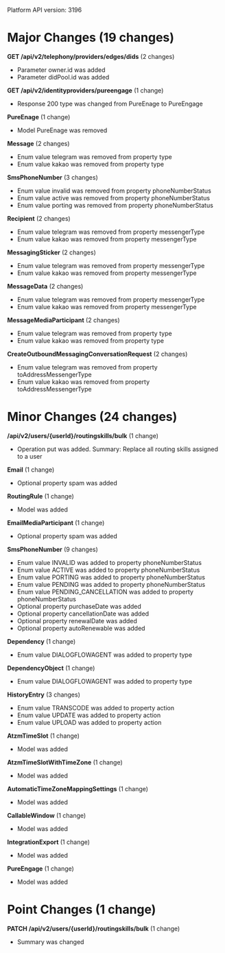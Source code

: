 Platform API version: 3196


# Major Changes (19 changes)

**GET /api/v2/telephony/providers/edges/dids** (2 changes)

* Parameter owner.id was added
* Parameter didPool.id was added

**GET /api/v2/identityproviders/pureengage** (1 change)

* Response 200 type was changed from PureEnage to PureEngage

**PureEnage** (1 change)

* Model PureEnage was removed

**Message** (2 changes)

* Enum value telegram was removed from property type
* Enum value kakao was removed from property type

**SmsPhoneNumber** (3 changes)

* Enum value invalid was removed from property phoneNumberStatus
* Enum value active was removed from property phoneNumberStatus
* Enum value porting was removed from property phoneNumberStatus

**Recipient** (2 changes)

* Enum value telegram was removed from property messengerType
* Enum value kakao was removed from property messengerType

**MessagingSticker** (2 changes)

* Enum value telegram was removed from property messengerType
* Enum value kakao was removed from property messengerType

**MessageData** (2 changes)

* Enum value telegram was removed from property messengerType
* Enum value kakao was removed from property messengerType

**MessageMediaParticipant** (2 changes)

* Enum value telegram was removed from property type
* Enum value kakao was removed from property type

**CreateOutboundMessagingConversationRequest** (2 changes)

* Enum value telegram was removed from property toAddressMessengerType
* Enum value kakao was removed from property toAddressMessengerType


# Minor Changes (24 changes)

**/api/v2/users/{userId}/routingskills/bulk** (1 change)

* Operation put was added. Summary: Replace all routing skills assigned to a user

**Email** (1 change)

* Optional property spam was added

**RoutingRule** (1 change)

* Model was added

**EmailMediaParticipant** (1 change)

* Optional property spam was added

**SmsPhoneNumber** (9 changes)

* Enum value INVALID was added to property phoneNumberStatus
* Enum value ACTIVE was added to property phoneNumberStatus
* Enum value PORTING was added to property phoneNumberStatus
* Enum value PENDING was added to property phoneNumberStatus
* Enum value PENDING_CANCELLATION was added to property phoneNumberStatus
* Optional property purchaseDate was added
* Optional property cancellationDate was added
* Optional property renewalDate was added
* Optional property autoRenewable was added

**Dependency** (1 change)

* Enum value DIALOGFLOWAGENT was added to property type

**DependencyObject** (1 change)

* Enum value DIALOGFLOWAGENT was added to property type

**HistoryEntry** (3 changes)

* Enum value TRANSCODE was added to property action
* Enum value UPDATE was added to property action
* Enum value UPLOAD was added to property action

**AtzmTimeSlot** (1 change)

* Model was added

**AtzmTimeSlotWithTimeZone** (1 change)

* Model was added

**AutomaticTimeZoneMappingSettings** (1 change)

* Model was added

**CallableWindow** (1 change)

* Model was added

**IntegrationExport** (1 change)

* Model was added

**PureEngage** (1 change)

* Model was added


# Point Changes (1 change)

**PATCH /api/v2/users/{userId}/routingskills/bulk** (1 change)

* Summary was changed
